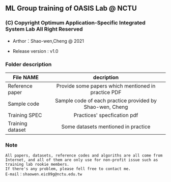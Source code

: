 ## ML Group training of OASIS Lab @ NCTU

### (C) Copyright Optimum Application-Specific Integrated System Lab All Right Reserved

- Arthor：Shao-wen,Cheng @ 2021

- Release version : v1.0

### Folder description

| File NAME                                 | decription                  |
| ------------------------------------------|:---------------------------:|
| Reference paper                           | Provide some papers which mentioned in practice PDF   |
| Sample code                               | Sample code of each practice provided by Shao-wen, Cheng            |
| Training SPEC                             | Practices' specfication pdf            |
| Training dataset                          | Some datasets mentioned in practice            |


### Note
	All papers, datasets, reference codes and algoriths are all come from Internet, and all of them are only use for non-profit issue such as training lab rookie members.
	If there's any problem, please fell free to contact me.
	E-mail：shaowen.eic09g@nctu.edu.tw
